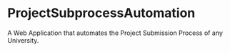 # ProjectSubprocessAutomation

A Web Application that automates the Project Submission Process of any University.
